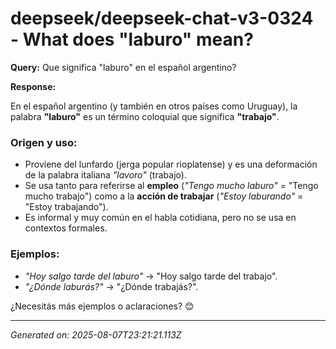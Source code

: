 # deepseek/deepseek-chat-v3-0324 - What does "laburo" mean?

**Query:** Que significa "laburo" en el español argentino?



**Response:**

En el español argentino (y también en otros países como Uruguay), la palabra **"laburo"** es un término coloquial que significa **"trabajo"**.  

### Origen y uso:  
- Proviene del lunfardo (jerga popular rioplatense) y es una deformación de la palabra italiana *"lavoro"* (trabajo).  
- Se usa tanto para referirse al **empleo** (*"Tengo mucho laburo"* = "Tengo mucho trabajo") como a la **acción de trabajar** (*"Estoy laburando"* = "Estoy trabajando").  
- Es informal y muy común en el habla cotidiana, pero no se usa en contextos formales.  

### Ejemplos:  
- *"Hoy salgo tarde del laburo"* → "Hoy salgo tarde del trabajo".  
- *"¿Dónde laburás?"* → "¿Dónde trabajás?".  

¿Necesitás más ejemplos o aclaraciones? 😊

---
*Generated on: 2025-08-07T23:21:21.113Z*
